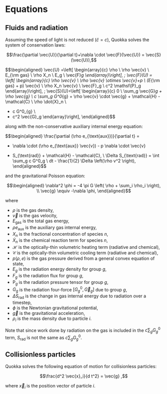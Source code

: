# Equations

## Fluids and radiation 

Assuming the speed of light is not reduced ($\hat{c} = c$), Quokka solves the system of conservation laws:

$$\frac{\partial \vec{U}}{\partial t}+\nabla \cdot \vec{F}(\vec{U}) = \vec{S}(\vec{U}),$$

$$\begin{aligned}
\vec{U} =\left[
\begin{array}{c}
  \rho \\
  \rho \vec{v} \\
  E_{\rm gas} \\
  \rho X_n \\
  E_g \\
  \vec{F}_g
\end{array}\right], \;
\vec{F}(U) = \left[
\begin{array}{c}
  \rho \vec{v} \\
  \rho \vec{v} \otimes \vec{v}+p \\
  (E_{\rm gas} + p) \vec{v} \\
  \rho X_n \vec{v} \\
  \vec{F}_g \\
  c^2 \mathsf{P}_g
\end{array}\right], \;
\vec{S}(U)=\left[
\begin{array}{c}
  0 \\
  \sum_g \vec{G}_g + \rho \vec{g} \\
  c \sum_g G^0_{g} + \rho \vec{v} \cdot \vec{g} + \mathcal{H} - \mathcal{C} \\
  \rho \dot{X}_n \\
  - c G^0_{g} \\
  - c^2 \vec{G}_g
\end{array}\right],
\end{aligned}$$

along with the non-conservative auxiliary internal energy equation:

$$\begin{aligned}
\frac{\partial (\rho e_{\text{aux}})}{\partial t} =
- \nabla \cdot (\rho e_{\text{aux}} \vec{v}) - p \nabla \cdot \vec{v}
+ S_{\text{rad}} + \mathcal{H} - \mathcal{C}, \\
\Delta S_{\text{rad}} = \int \sum_g c G^0_g \ dt - \frac{1}{2} \Delta \left(\rho v^2 \right),
\end{aligned}$$

and the gravitational Poisson equation:

$$\begin{aligned}
\nabla^2 \phi = -4 \pi G \left( \rho + \sum_i \rho_i \right), \\
\vec{g} \equiv -\nabla \phi,
\end{aligned}$$

where

-   $\rho$ is the gas density,
-   $\vec{v}$ is the gas velocity,
-   $E_{\text{gas}}$ is the total gas energy,
-   $\rho e_{\text{aux}}$ is the auxiliary gas internal energy,
-   $X_n$ is the fractional concentration of species $n$,
-   $\dot{X}_n$ is the chemical reaction term for species $n$,
-   $\mathcal{H}$ is the optically-thin volumetric heating term (radiative and chemical),
-   $\mathcal{C}$ is the optically-thin volumetric cooling term (radiative and chemical),
-   $p(\rho, e)$ is the gas pressure derived from a general convex equation of state,
-   $E_g$ is the radiation energy density for group $g$,
-   $F_g$ is the radiation flux for group $g$,
-   $\mathsf{P}_g$ is the radiation pressure tensor for group $g$,
-   $G_g$ is the radiation four-force $[G^0_g, \vec{G}_g]$ due to group $g$,
-   $\Delta S_{\text{rad}}$ is the change in gas internal energy due to radiation over a timestep,
-   $\phi$ is the Newtonian gravitational potential,
-   $\vec{g}$ is the gravitational acceleration,
-   $\rho_i$ is the mass density due to particle $i$.

Note that since work done by radiation on the gas is included in the $c \sum_g G^0_g$ term, $S_{\text{rad}}$ is not the same as $c \sum_g G^0_g$.

## Collisionless particles

Quokka solves the following equation of motion for collisionless particles:

$$\frac{d^2 \vec{x}_i}{d t^2} = \vec{g} ,$$

where $\vec{x}_i$ is the position vector of particle $i$.
